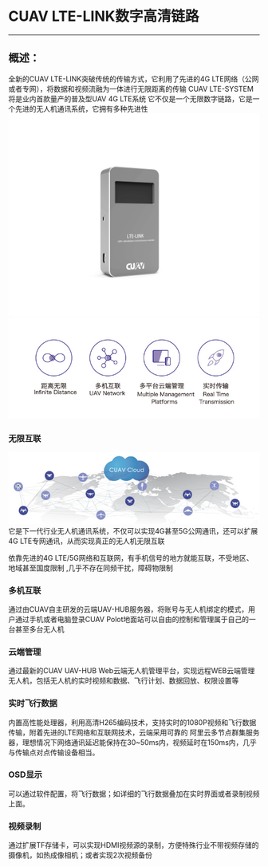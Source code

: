 # CUAV LTE-LINK数字高清链路

---

## 概述：

全新的CUAV LTE-LINK突破传统的传输方式，它利用了先进的4G LTE网络（公网或者专网），将数据和视频流融为一体进行无限距离的传输     CUAV LTE-SYSTEM 将是业内首款量产的普及型UAV 4G LTE系统     它不仅是一个无限数字链路，它是一个先进的无人机通讯系统，它拥有多种先进性
![LTE LINK](/assets/let_link.jpg)
![functional](/assets/functional.jpg)

### 无限互联
![](/assets/unlimited_interconnection.jpg)
它是下一代行业无人机通讯系统，不仅可以实现4G甚至5G公网通讯，还可以扩展4G LTE专网通讯，从而实现真正的无人机无限互联

依靠先进的4G LTE/5G网络和互联网，有手机信号的地方就能互联，不受地区、地域甚至国度限制 ,几乎不存在同频干扰，障碍物限制

### 多机互联

通过由CUAV自主研发的云端UAV-HUB服务器，将账号与无人机绑定的模式，用户通过手机或者电脑登录CUAV Polot地面站可以自由的控制和管理属于自己的一台甚至多台无人机

### 云端管理

通过最新的CUAV UAV-HUB Web云端无人机管理平台，实现远程WEB云端管理无人机，包括无人机的实时视频和数据、飞行计划、数据回放、权限设置等

### 实时飞行数据

内置高性能处理器，利用高清H265编码技术，支持实时的1080P视频和飞行数据传输，附着先进的LTE网络和互联网技术，云端采用可靠的 阿里云多节点群集服务器，理想情况下网络通讯延迟能保持在30~50ms内，视频延时在150ms内，几乎与传输点对点传输设备相当。

### OSD显示

可以通过软件配置，将飞行数据；如详细的飞行数据叠加在实时界面或者录制视频上面。

### 视频录制

通过扩展TF存储卡，可以实现HDMI视频源的录制，方便特殊行业不带视频存储的摄像机，如热成像相机；或者实现2次视频备份

